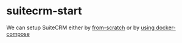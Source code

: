 # suitecrm-start
We can setup SuiteCRM either by [from-scratch](./00.suitcrm-setup-commands.sh) or by [using docker-compose](./01.suitcrm-setup-w-docker/00.md) 
